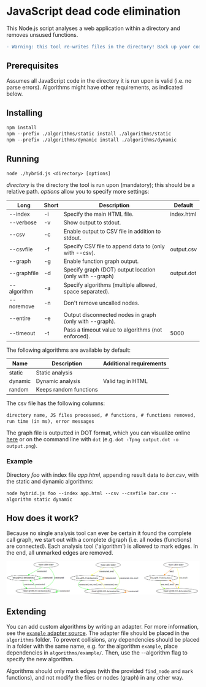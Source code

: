# JavaScript dead code elimination
This Node.js script analyses a web application within a directory and removes unsused functions.

```diff
- Warning: this tool re-writes files in the directory! Back up your code before running.
```



## Prerequisites
Assumes all JavaScript code in the directory it is run upon is valid (i.e. no parse errors).
Algorithms might have other requirements, as indicated below.



## Installing
```
npm install
npm --prefix ./algorithms/static install ./algorithms/static
npm --prefix ./algorithms/dynamic install ./algorithms/dynamic
```



## Running
```
node ./hybrid.js <directory> [options]
```
_directory_ is the directory the tool is run upon (mandatory); this should be a relative path. _options_ allow you to specify more settings:

| Long         | Short | Description                                             | Default             |
|--------------|-------|---------------------------------------------------------|---------------------|
| --index      | -i    | Specify the main HTML file.                             | index.html          |
| --verbose    | -v    | Show output to stdout.                                  |                     |
| --csv        | -c    | Enable output to CSV file in addition to stdout.        |                     |
| --csvfile    | -f    | Specify CSV file to append data to (only with --csv).   | output.csv          |
| --graph      | -g    | Enable function graph output.                           |                     |
| --graphfile  | -d    | Specify graph (DOT) output location (only with --graph) | output.dot          |
| --algorithm  | -a    | Specify algorithms (multiple allowed, space separated). |                     |
| --noremove   | -n    | Don't remove uncalled nodes.                            |                     |
| --entire     | -e    | Output disconnected nodes in graph (only with --graph). |                     |
| --timeout    | -t    | Pass a timeout value to algorithms (not enforced).      | 5000                |



The following algorithms are available by default:

| Name         | Description                   | Additional requirements       |
|--------------|-------------------------------|-------------------------------|
| static       | Static analysis               |                               |
| dynamic      | Dynamic analysis              | Valid <head> tag in HTML      |
| random       | Keeps random functions        |                               |




The csv file has the following columns:
```
directory name, JS files processed, # functions, # functions removed, run time (in ms), error messages
```

The graph file is outputted in DOT format, which you can visualize online [here](http://www.webgraphviz.com/) or on the command line with `dot` (e.g. `dot -Tpng output.dot -o output.png`).



### Example
Directory _foo_ with index file _app.html_, appending result data to _bar.csv_, with the static and dynamic algorithms:
```
node hybrid.js foo --index app.html --csv --csvfile bar.csv --algorithm static dynamic
```



## How does it work?
Because no single analysis tool can ever be certain it found the complete call graph, we start out with a complete digraph (i.e. all nodes (functions) are connected).
Each analysis tool ('algorithm') is allowed to mark edges. In the end, all unmarked edges are removed.

![Example function graph](graph.png)





## Extending
You can add custom algorithms by writing an adapter.
For more information, see the [`example` adapter source](algorithms/example.js). The adapter file should be placed in the `algorithms` folder.
To prevent collisions, any dependencies should be placed in a folder with the same name, e.g. for the algorithm `example`, place dependencies in `algorithms/example/`.
Then, use the --algorithm flag to specify the new algorithm.

Algorithms should only mark edges (with the provided `find_node` and `mark` functions), and not modify the files or nodes (graph) in any other way.
